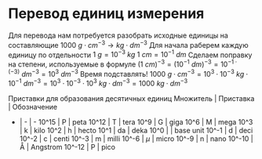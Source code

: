 # Перевод единиц измерения
Для перевода нам потребуется разобрать исходные единицы на составляющие
$1000\ g\cdot cm^{-3} \rightarrow kg \cdot dm^{-3}$
Для начала раберем каждую единицу по отдельности
$1\ g = 10^{-3}\ kg$
$1\ cm = 10^{-1}\ dm$
Сделаем поправку на степени, используемые в формуле
$(1\ cm)^{-3} = (10^{-1}\ dm)^{-3}=10^{-1\cdot(-3)}\ dm^{-3}=10^3\ dm^{-3}$
Время подставлять!
$1000\ g\cdot cm^{-3} = 10^3\cdot 10^{-3}\ kg \cdot 10^{-1}\ dm^{-3}= 10^3\cdot10^{-3}\cdot10^{3}\ kg\cdot dm^{-3}=1000\ kg\cdot dm^{-3}$

Приставки для образования десятичных единиц
Множитель | Приставка | Обозначение
- | - | -
10^15 | P | peta
10^12 | T | tera
10^9 | G | giga
10^6 | M | mega
10^3 | k | kilo
10^2 | h | hecto
10^1 | da | deka
10^0 | | base unit
10^-1 | d | deci
10^-2 | c | centi
10^-3 | m | milli
10^-6 | $\mu$ | micro
10^-9 | n | nano
10^-10 | Å | Angstrom
10^-12 | P | pico
<!--stackedit_data:
eyJoaXN0b3J5IjpbNTYxNDIyMDI4LC0xMTE4NzI3NDk1LDcxMT
g1ODY0NiwtMjE2NTEyNDUsMTcwMjE2MTI3MV19
-->